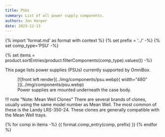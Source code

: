 ```yaml
---
title: PSUs
summary: List of all power supply components.
authors: Jon Harper
date: 2023-12-13
---
```


{% import 'format.md' as format with context %}
{% set prefix = '../' -%}
{% set comp_type='PSU' -%}

{% set items = product.sortEntries(product.filterComponents(comp_type).values()) -%}

This page lists power supplies (PSUs) currently supported by OmniBox.

<figure markdown>
  [![front left render](../img/components/psu.webp){ width="480" }](../img/components/psu.webp)
  <figcaption>Power supplies are mounted underneath the case body.</figcaption>
</figure>

!!! note "Note: Mean Well Clones"
    There are several brands of clones, usually using the same model number as Mean Well. The most common of these is the Landy LRS-350-24. These clones are generally compatible with the Mean Well trays.

{% for comp in items -%}
{{ format.comp_entry(comp, prefix) }}
{% endfor %}